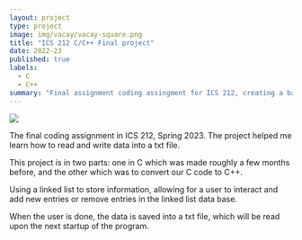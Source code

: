 ```yaml
---
layout: project
type: project
image: img/vacay/vacay-square.png
title: "ICS 212 C/C++ Final project"
date: 2022-23
published: true
labels:
  - C
  - C++
summary: "Final assignment coding assingment for ICS 212, creating a basic data storage system with an user interface"
---
```


<img class="img-fluid" src="../img/vacay/vacay-home-page.png">

The final coding assignment in ICS 212, Spring 2023. The project helped me learn how to read and write data into a txt file.

This project is in two parts: one in C which was made roughly a few months before, and the other which was to convert our C code to C++.

Using a linked list to store information, allowing for a user to interact and add new entries or remove entries in the linked list data base. 

When the user is done, the data is saved into a txt file, which will be read upon the next startup of the program.
